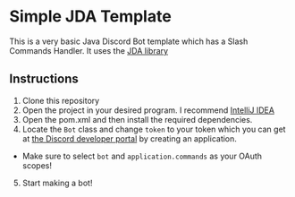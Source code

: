 # Simple JDA Template
This is a very basic Java Discord Bot template which has a Slash Commands Handler. It uses the [JDA library](https://github.com/DV8FromTheWorld/JDA)

## Instructions
1. Clone this repository
2. Open the project in your desired program. I recommend [IntelliJ IDEA](https://www.jetbrains.com/idea/)
3. Open the pom.xml and then install the required dependencies.
4. Locate the `Bot` class and change `token` to your token which you can get at [the Discord developer portal](https://discord.com/developers/applications/) by creating an application.
- Make sure to select `bot` and `application.commands` as your OAuth scopes!
5. Start making a bot!
